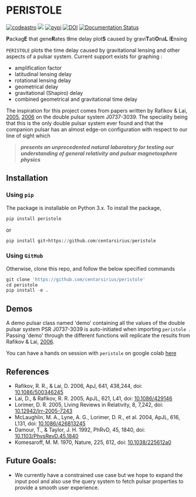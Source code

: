 # PERISTOLE

[![codeastro](https://img.shields.io/badge/Made%20at-Code/Astro-blueviolet.svg)](https://semaphorep.github.io/codeastro/)
![](https://img.shields.io/github/license/centarsirius/peristole)
[![pypi](https://img.shields.io/pypi/v/peristole)](https://pypi.org/project/peristole/)
[![DOI](https://zenodo.org/badge/DOI/10.5281/zenodo.6744000.svg)](https://doi.org/10.5281/zenodo.6744000)
[![Documentation Status](https://readthedocs.org/projects/peristole/badge/?version=latest)](https://peristole.readthedocs.io/en/latest)

**P**ackag**E** that gene**R**ates t**I**me delay plot**S** caused by gravi**T**ati**O**na**L** l**E**nsing

``PERISTOLE`` plots the time delay caused by gravitational lensing and other aspects of a pulsar system. Current support exists for graphing :

- amplification factor
- latitudinal lensing delay
- rotational lensing delay
- geometrical delay
- gravitational (Shapiro) delay
- combined geometrical and gravitational time delay

The inspiration for this project comes from papers written by Rafikov & Lai, [2005]( https://doi.org/10.1086/429146), [2006](https://doi.org/10.1086/500346) on the double pulsar system J0737-3039. The speciality being that this is the only double pulsar system ever found and that the companion pulsar has an almost edge-on configuration with respect to our line of sight which
> ***presents an unprecedented natural laboratory for testing our understanding of general relativity and pulsar magnetosphere physics***

## Installation

### Using `pip`
The package is installable on Python 3.x. To install the package,

```python
pip install peristole
```
or

```python
pip install git+https://github.com/centarsirius/peristole
```

### Using `GitHub`
Otherwise, clone this repo, and follow the below specified commands

```python
git clone 'https://github.com/centarsirius/peristole'
cd peristole
pip install -e .
```

 ## Demos
 A demo pulsar class named 'demo' containing all the values of the double pulsar system PSR J0737-3039 is auto-initiated when importing `peristole `. Passing 'demo' through the different functions will replicate the results from Rafikov & Lai, [2006](https://doi.org/10.1086/500346). 

 You can have a hands on session with `peristole` on google colab [here](https://colab.research.google.com/drive/13hZFKaA8af8WxfGJpuKO_nlrwvw8D2Sl?usp=sharing)
 
 ## References
 - Rafikov, R. R., & Lai, D. 2006, ApJ, 641, 438,244, doi: [10.1086/500346245](http://doi.org/10.1086/500346)
 - Lai, D., & Rafikov, R. R. 2005, ApJL, 621, L41, doi: [10.1086/429146](http://doi.org/10.1086/429146)
 - Lorimer, D. R. 2005, Living Reviews in Relativity, 8, 7,242, doi: [10.12942/lrr-2005-7243](http://doi.org/10.12942/lrr-2005-7)
 - McLaughlin, M. A., Lyne, A. G., Lorimer, D. R., et al. 2004, ApJL, 616, L131, doi: [10.1086/426813245](http://doi.org/10.1086/426813)
 - Damour, T., & Taylor, J. H. 1992, PhRvD, 45, 1840, doi: [10.1103/PhysRevD.45.1840](http://doi.org/10.1103/PhysRevD.45.1840)
 - Komesaroff, M. M. 1970, Nature, 225, 612, doi: [10.1038/225612a0](http://doi.org/10.1038/225612a0)

 ## Future Goals:
 - We currently have a constrained use case but we hope to expand the input pool and also use the query system to fetch pulsar properties to provide a smooth user experience.
